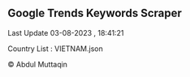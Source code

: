 

## Google Trends Keywords Scraper 
 
Last Update 03-08-2023 , 18:41:21

Country List :
VIETNAM.json



© Abdul Muttaqin 
